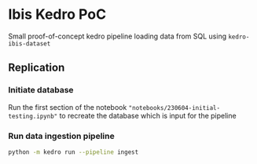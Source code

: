 # Ibis Kedro PoC

Small proof-of-concept kedro pipeline loading data from SQL using `kedro-ibis-dataset`

## Replication

### Initiate database

Run the first section of the notebook `"notebooks/230604-initial-testing.ipynb"` to recreate the database which is input for the pipeline

### Run data ingestion pipeline

```bash
python -m kedro run --pipeline ingest
```